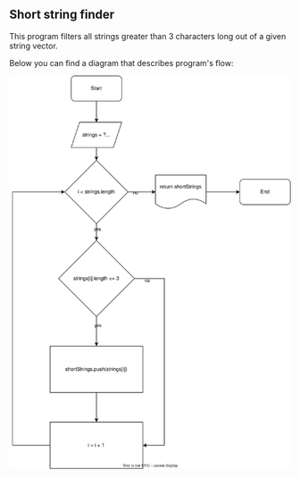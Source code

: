 ## Short string finder

This program filters all strings greater than 3 characters long out of a given string vector.

Below you can find a diagram that describes program's flow:

![loop diagram](./diagram.svg)
